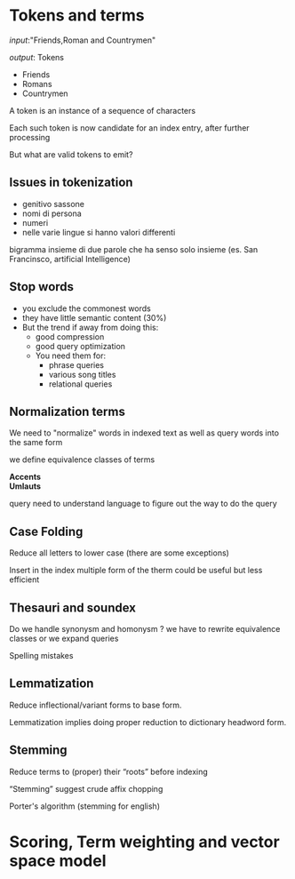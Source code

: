 # Tokens and terms
*input*:"Friends,Roman and Countrymen"

*output*: Tokens
 - Friends
 - Romans
 - Countrymen

 A token is an instance of a sequence of characters

 Each such token is now candidate for an index entry, after further processing

 But what are valid tokens to emit?

 ## Issues in tokenization
  - genitivo sassone
  - nomi di persona
  - numeri
  - nelle varie lingue si hanno valori differenti

  bigramma insieme di due parole che ha senso solo insieme (es. San Francinsco, artificial Intelligence)

## Stop words
 - you exclude the commonest words
 - they have little semantic content (30%)
 - But the trend if away from doing this:
    - good compression
    - good query optimization
    - You need them for:
      - phrase queries
      - various song titles
      - relational queries

## Normalization terms
We need to "normalize" words in indexed text as well as query words into the same form

we define equivalence classes of terms

**Accents** <br>
**Umlauts**

query need to understand language to figure out the way to do the query


## Case Folding
Reduce all letters to lower case (there are some exceptions)

Insert in the index multiple form of the therm could be useful but less efficient


## Thesauri and soundex
Do we handle synonysm and homonysm ?
we have to rewrite equivalence classes 
or we expand queries

Spelling mistakes 


## Lemmatization
Reduce inflectional/variant forms to base form.

Lemmatization implies doing proper reduction to dictionary headword form.

## Stemming
Reduce terms to (proper) their “roots” before indexing

“Stemming” suggest crude affix chopping

Porter's algorithm (stemming for english)

# Scoring, Term weighting and vector space model

















